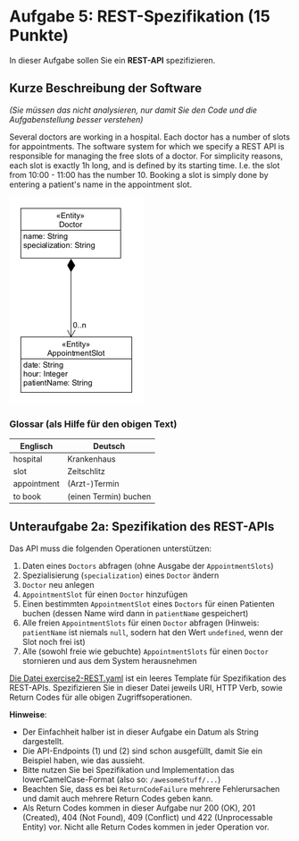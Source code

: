 # Aufgabe 5: REST-Spezifikation (15 Punkte)

In dieser Aufgabe sollen Sie ein **REST-API** spezifizieren. 

## Kurze Beschreibung der Software
*(Sie müssen das nicht analysieren, nur damit Sie den Code und die Aufgabenstellung besser verstehen)*

Several doctors are working in a hospital. Each doctor has a number of slots for appointments.
The software system for which we specify a REST API is responsible for managing the free slots of a 
doctor. For simplicity reasons, each slot is exactly 1h long, and is defined by its starting time. 
I.e. the slot from 10:00 - 11:00 has the number 10. Booking a slot is simply done by entering 
a patient's name in the appointment slot. 
    
![Domain Model zu Aufgabe 5](a5_domain_model.png)

### Glossar (als Hilfe für den obigen Text)

| Englisch      | Deutsch               |
|---------------|-----------------------|
| hospital      | Krankenhaus           |
| slot          | Zeitschlitz           |
| appointment   | (Arzt-)Termin         |
| to book       | (einen Termin) buchen |


## Unteraufgabe 2a: Spezifikation des REST-APIs

Das  API muss die folgenden Operationen unterstützen: 
1. Daten eines `Doctors` abfragen (ohne Ausgabe der `AppointmentSlots`)
2. Spezialisierung (`specialization`) eines `Doctor` ändern
3. `Doctor` neu anlegen
4. `AppointmentSlot` für einen `Doctor` hinzufügen
5. Einen bestimmten `AppointmentSlot` eines `Doctors` für einen Patienten buchen (dessen Name wird
   dann in `patientName` gespeichert)
6. Alle freien `AppointmentSlots` für einen `Doctor` abfragen (Hinweis: `patientName` ist niemals `null`, 
   sodern hat den Wert `undefined`, wenn der Slot noch frei ist)
7. Alle (sowohl freie wie gebuchte) `AppointmentSlots` für einen `Doctor` stornieren und aus dem System 
   herausnehmen


[Die Datei exercise2-REST.yaml](./exercise2-REST.yaml) ist ein leeres Template für Spezifikation 
des REST-APIs. Spezifizieren Sie in dieser Datei jeweils URI, HTTP Verb, sowie Return Codes für 
alle obigen Zugriffsoperationen.


__Hinweise__: 
* Der Einfachheit halber ist in dieser Aufgabe ein Datum als String dargestellt.
* Die API-Endpoints (1) und (2) sind schon ausgefüllt, damit Sie ein Beispiel haben, wie das aussieht.
* Bitte nutzen Sie bei Spezifikation und Implementation das lowerCamelCase-Format (also so: `/awesomeStuff/...`)
* Beachten Sie, dass es bei `ReturnCodeFailure` mehrere Fehlerursachen und damit auch mehrere Return Codes
  geben kann.
* Als Return Codes kommen in dieser Aufgabe nur 200 (OK), 201 (Created), 404 (Not Found), 409 (Conflict) 
  und 422 (Unprocessable Entity) vor. Nicht alle Return Codes kommen in jeder Operation vor.

